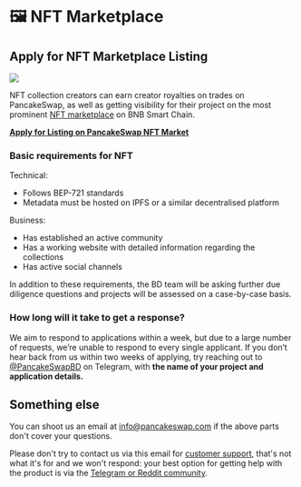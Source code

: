 # 🖼️ NFT Marketplace

## Apply for NFT Marketplace Listing

![](<../../.gitbook/assets/nft masthead.png>)

NFT collection creators can earn creator royalties on trades on PancakeSwap, as well as getting visibility for their project on the most prominent [NFT marketplace](https://pancakeswap.finance/nfts?chain=bsc) on BNB Smart Chain.

[**Apply for Listing on PancakeSwap NFT Market**](https://docs.google.com/forms/d/e/1FAIpQLSdLjOEiJT4s8No2QT2TKknuUSlVMndARFgng4MDJMsoFQjR-A/viewform)

### **Basic requirements for NFT**

Technical:

* Follows BEP-721 standards
* Metadata must be hosted on IPFS or a similar decentralised platform

Business:

* Has established an active community
* Has a working website with detailed information regarding the collections
* Has active social channels

In addition to these requirements, the BD team will be asking further due diligence questions and projects will be assessed on a case-by-case basis.

### How long will it take to get a response?

We aim to respond to applications within a week, but due to a large number of requests, we’re unable to respond to every single applicant. If you don’t hear back from us within two weeks of applying, try reaching out to [@PancakeSwapBD](https://t.me/PancakeSwapBD) on Telegram, with **the name of your project and application details.**

## Something else

You can shoot us an email at info@pancakeswap.com if the above parts don't cover your questions.

Please don't try to contact us via this email for [customer support](../../contact-us/customer-support.md), that's not what it's for and we won't respond: your best option for getting help with the product is via the [Telegram or Reddit community](../../contact-us/social-accounts-and-communities.md).
